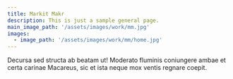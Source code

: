```yaml
---
title: Markit Makr
description: This is just a sample general page.
main_image_path: '/assets/images/work/mm.jpg'
images:
  - image_path: '/assets/images/work/mm/home.jpg'
---
```


Decursa sed structa ab
beatam ut! Moderato fluminis coniungere ambae et certa carinae Macareus, sic et
ista neque mox ventis regnare coepit.
